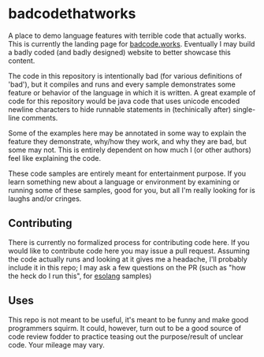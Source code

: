 # badcodethatworks
A place to demo language features with terrible code that actually works. This is currently the landing page for [badcode.works](http://badcode.works). Eventually I may build a badly coded (and badly designed) website to better showcase this content.

The code in this repository is intentionally bad (for various definitions of 'bad'), but it compiles and runs and every sample demonstrates some feature or behavior of the language in which it is written. A great example of code for this repository would be java code that uses unicode encoded newline characters to hide runnable statements in (techinically after) single-line comments.

Some of the examples here may be annotated in some way to explain the feature they demonstrate, why/how they work, and why they are bad, but some may not. This is entirely dependent on how much I (or other authors) feel like explaining the code.

These code samples are entirely meant for entertainment purpose. If you learn something new about a language or environment by examining or running some of these samples, good for you, but all I'm really looking for is laughs and/or cringes.

## Contributing

There is currently no formalized process for contributing code here. If you would like to contribute code here you may issue a pull request. Assuming the code actually runs and looking at it gives me a headache, I'll probably include it in this repo; I may ask a few questions on the PR (such as "how the heck do I run this", for [esolang](https://esolangs.org/) samples)

## Uses

This repo is not meant to be useful, it's meant to be funny and make good programmers squirm. It could, however, turn out to be a good source of code review fodder to practice teasing out the purpose/result of unclear code. Your mileage may vary.
